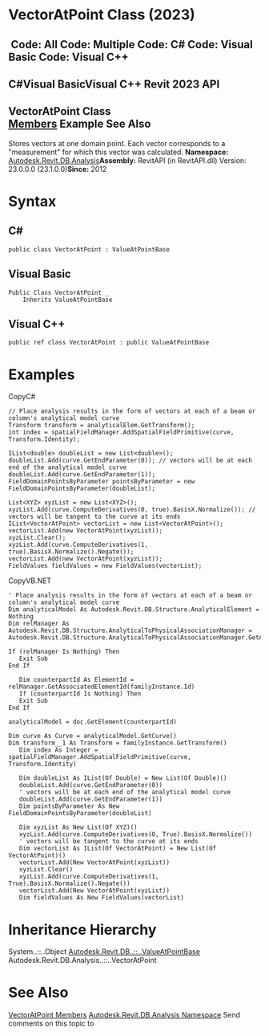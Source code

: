 # VectorAtPoint Class (2023)

﻿
 Code: All Code: Multiple Code: C# Code: Visual Basic Code: Visual C++   
---  
C#Visual BasicVisual C++
Revit 2023 API  
---  
VectorAtPoint Class  
[Members](d2038b2b-73d0-45d9-249a-541f256fa249.md "VectorAtPoint Members") Example See Also  
---  
Stores vectors at one domain point. Each vector corresponds to a "measurement" for which this vector was calculated. 
**Namespace:** [Autodesk.Revit.DB.Analysis](958e2e12-587d-f188-5d7b-f13d7dbfdf48.md "Autodesk.Revit.DB.Analysis Namespace")**Assembly:** RevitAPI (in RevitAPI.dll) Version: 23.0.0.0 (23.1.0.0)**Since:** 2012 
# Syntax
C#  
---  
```text
public class VectorAtPoint : ValueAtPointBase
```
  
Visual Basic  
---  
```text
Public Class VectorAtPoint _
	Inherits ValueAtPointBase
```
  
Visual C++  
---  
```text
public ref class VectorAtPoint : public ValueAtPointBase
```
  
# Examples
CopyC#
```text
// Place analysis results in the form of vectors at each of a beam or column's analytical model curve
Transform transform = analyticalElem.GetTransform();
int index = spatialFieldManager.AddSpatialFieldPrimitive(curve, Transform.Identity);

IList<double> doubleList = new List<double>();
doubleList.Add(curve.GetEndParameter(0)); // vectors will be at each end of the analytical model curve
doubleList.Add(curve.GetEndParameter(1));
FieldDomainPointsByParameter pointsByParameter = new FieldDomainPointsByParameter(doubleList);

List<XYZ> xyzList = new List<XYZ>();
xyzList.Add(curve.ComputeDerivatives(0, true).BasisX.Normalize()); // vectors will be tangent to the curve at its ends
IList<VectorAtPoint> vectorList = new List<VectorAtPoint>();
vectorList.Add(new VectorAtPoint(xyzList));
xyzList.Clear();
xyzList.Add(curve.ComputeDerivatives(1, true).BasisX.Normalize().Negate());
vectorList.Add(new VectorAtPoint(xyzList));
FieldValues fieldValues = new FieldValues(vectorList);
```

CopyVB.NET
```text
' Place analysis results in the form of vectors at each of a beam or column's analytical model curve
Dim analyticalModel As Autodesk.Revit.DB.Structure.AnalyticalElement = Nothing
Dim relManager As Autodesk.Revit.DB.Structure.AnalyticalToPhysicalAssociationManager = Autodesk.Revit.DB.Structure.AnalyticalToPhysicalAssociationManager.GetAnalyticalToPhysicalAssociationManager(doc)

If (relManager Is Nothing) Then
   Exit Sub
End If

   Dim counterpartId As ElementId = relManager.GetAssociatedElementId(familyInstance.Id)
   If (counterpartId Is Nothing) Then
   Exit Sub
End If

analyticalModel = doc.GetElement(counterpartId)

Dim curve As Curve = analyticalModel.GetCurve()
Dim transform__1 As Transform = familyInstance.GetTransform()
   Dim index As Integer = spatialFieldManager.AddSpatialFieldPrimitive(curve, Transform.Identity)

   Dim doubleList As IList(Of Double) = New List(Of Double)()
   doubleList.Add(curve.GetEndParameter(0))
   ' vectors will be at each end of the analytical model curve
   doubleList.Add(curve.GetEndParameter(1))
   Dim pointsByParameter As New FieldDomainPointsByParameter(doubleList)

   Dim xyzList As New List(Of XYZ)()
   xyzList.Add(curve.ComputeDerivatives(0, True).BasisX.Normalize())
   ' vectors will be tangent to the curve at its ends
   Dim vectorList As IList(Of VectorAtPoint) = New List(Of VectorAtPoint)()
   vectorList.Add(New VectorAtPoint(xyzList))
   xyzList.Clear()
   xyzList.Add(curve.ComputeDerivatives(1, True).BasisX.Normalize().Negate())
   vectorList.Add(New VectorAtPoint(xyzList))
   Dim fieldValues As New FieldValues(vectorList)
```

# Inheritance Hierarchy
System..::..Object [Autodesk.Revit.DB..::..ValueAtPointBase](67c49547-b5b9-59ad-8106-65d90886a381.md "ValueAtPointBase Class") Autodesk.Revit.DB.Analysis..::..VectorAtPoint
# See Also
[VectorAtPoint Members](d2038b2b-73d0-45d9-249a-541f256fa249.md "VectorAtPoint Members")
[Autodesk.Revit.DB.Analysis Namespace](958e2e12-587d-f188-5d7b-f13d7dbfdf48.md "Autodesk.Revit.DB.Analysis Namespace")
Send comments on this topic to 